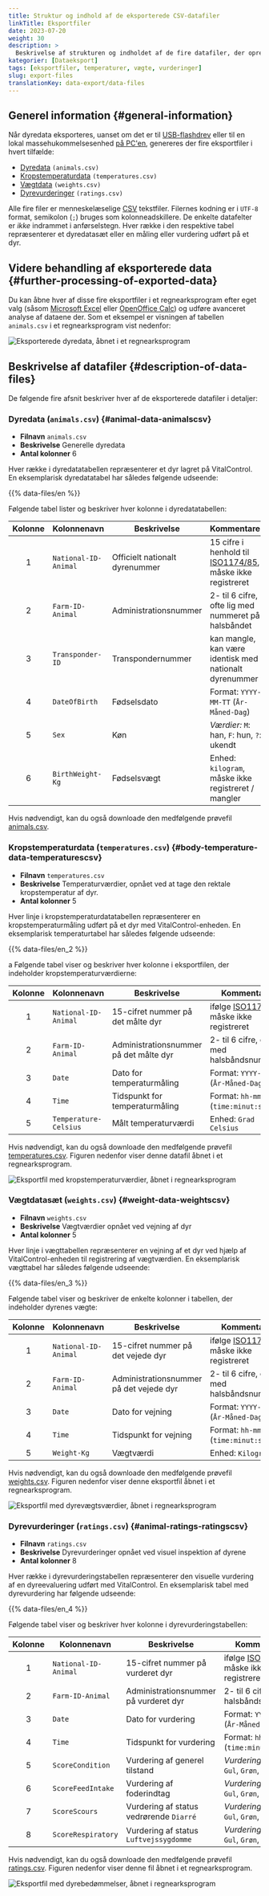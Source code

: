 ```yaml
---
title: Struktur og indhold af de eksporterede CSV-datafiler
linkTitle: Eksportfiler
date: 2023-07-20
weight: 30
description: >
  Beskrivelse af strukturen og indholdet af de fire datafiler, der oprettes under eksporten.
kategorier: [Dataeksport]
tags: [eksportfiler, temperaturer, vægte, vurderinger]
slug: export-files
translationKey: data-export/data-files
---
```

## Generel information {#general-information}

Når dyredata eksporteres, uanset om det er til [USB-flashdrev][] eller til en lokal massehukommelsesenhed [på PC'en][], genereres der fire eksportfiler i hvert tilfælde:

- [Dyredata][] `(animals.csv)`
- [Kropstemperaturdata][] `(temperatures.csv)`
- [Vægtdata][] `(weights.csv)`
- [Dyrevurderinger][] `(ratings.csv)`

[USB-flashdrev]: ../usb-drive/
[på PC'en]: ../pc/

[Dyredata]: #animal-data-animalscsv
[Kropstemperaturdata]: #body-temperature-data-temperaturescsv
[Vægtdata]: #weight-data-weightscsv
[Dyrevurderinger]: #animal-ratings-ratingscsv

Alle fire filer er menneskelæselige [CSV](https://en.wikipedia.org/wiki/Comma-separated_values) tekstfiler. Filernes kodning er i `UTF-8` format, semikolon (`;`) bruges som kolonneadskillere. De enkelte datafelter er *ikke* indrammet i anførselstegn. Hver række i den respektive tabel repræsenterer et dyredatasæt eller en måling eller vurdering udført på et dyr.

## Videre behandling af eksporterede data {#further-processing-of-exported-data}

Du kan åbne hver af disse fire eksportfiler i et regnearksprogram efter eget valg (såsom [Microsoft Excel](https://products.office.com/excel) eller [OpenOffice Calc](https://www.openoffice.org/)) og udføre avanceret analyse af dataene der. Som et eksempel er visningen af tabellen `animals.csv` i et regnearksprogram vist nedenfor:

![Eksporterede dyredata, åbnet i et regnearksprogram](../images/animals.png "Dyredata åbnet i regnearksprogram")

## Beskrivelse af datafiler {#description-of-data-files}

De følgende fire afsnit beskriver hver af de eksporterede datafiler i detaljer:

### Dyredata (`animals.csv`) {#animal-data-animalscsv}

- **Filnavn** `animals.csv`
- **Beskrivelse** Generelle dyredata
- **Antal kolonner** 6

Hver række i dyredatatabellen repræsenterer et dyr lagret på VitalControl. En eksemplarisk dyredatatabel har således følgende udseende:

{{% data-files/en %}}

Følgende tabel lister og beskriver hver kolonne i dyredatatabellen:

|Kolonne| Kolonnenavn         | Beskrivelse                     | Kommentarer                                                |
|:-:|----------------------|---------------------------------|-----------------------------------------------------------|
| 1 | `National-ID-Animal` | Officielt nationalt dyrenummer  | 15 cifre i henhold til [ISO1174/85][], måske ikke registreret |
| 2 | `Farm-ID-Animal`     | Administrationsnummer           | 2- til 6 cifre, ofte lig med nummeret på halsbåndet        |
| 3 | `Transponder-ID`     | Transpondernummer               | kan mangle, kan være identisk med nationalt dyrenummer     |
| 4 | `DateOfBirth`        | Fødselsdato                     | Format: `YYYY-MM-TT` (`År-Måned-Dag`)                      |
| 5 | `Sex`                | Køn                             | _Værdier:_ `M`: han, `F`: hun, `?`: ukendt                 |
| 6 | `BirthWeight-Kg`     | Fødselsvægt                     | Enhed: `kilogram`, måske ikke registreret / mangler        |

[ISO1174/85]: https://en.wikipedia.org/wiki/ISO_11784_and_ISO_11785

Hvis nødvendigt, kan du også downloade den medfølgende prøvefil [animals.csv][].

[animals.csv]: /data-export/animals.csv

### Kropstemperaturdata (`temperatures.csv`) {#body-temperature-data-temperaturescsv}

- **Filnavn** `temperatures.csv`
- **Beskrivelse** Temperaturværdier, opnået ved at tage den rektale kropstemperatur af dyr.
- **Antal kolonner** 5

Hver linje i kropstemperaturdatatabellen repræsenterer en kropstemperaturmåling udført på et dyr med VitalControl-enheden. En eksemplarisk temperaturtabel har således følgende udseende:

{{% data-files/en_2 %}}

a
Følgende tabel viser og beskriver hver kolonne i eksportfilen, der indeholder kropstemperaturværdierne:

|Kolonne| Kolonnenavn         | Beskrivelse                         | Kommentarer                                      |
|:-:|-----------------------|--------------------------------------|--------------------------------------------------|
| 1 | `National-ID-Animal`  | 15-cifret nummer på det målte dyr    | ifølge [ISO1174/85][], måske ikke registreret    |
| 2 | `Farm-ID-Animal`      | Administrationsnummer på det målte dyr | 2- til 6 cifre, ofte lig med halsbåndsnummer     |
| 3 | `Date`                | Dato for temperaturmåling            | Format: `YYYY-MM-TT` (`År-Måned-Dag`)            |
| 4 | `Time`                | Tidspunkt for temperaturmåling       | Format: `hh-mm-ss` (`time:minut:sekund`)         |
| 5 | `Temperature-Celsius` | Målt temperaturværdi                 | Enhed: `Grad Celsius`                            |

Hvis nødvendigt, kan du også downloade den medfølgende prøvefil [temperatures.csv][]. Figuren nedenfor viser denne datafil åbnet i et regnearksprogram.

![Eksportfil med kropstemperaturværdier, åbnet i regnearksprogram](../images/temperatures.png "Tabel temperaturværdier")

[temperatures.csv]: /data-export/temperatures.csv

### Vægtdatasæt (`weights.csv`) {#weight-data-weightscsv}

- **Filnavn** `weights.csv`
- **Beskrivelse** Vægtværdier opnået ved vejning af dyr
- **Antal kolonner** 5

Hver linje i vægttabellen repræsenterer en vejning af et dyr ved hjælp af VitalControl-enheden til registrering af vægtværdien. En eksemplarisk vægttabel har således følgende udseende:

{{% data-files/en_3 %}}

Følgende tabel viser og beskriver de enkelte kolonner i tabellen, der indeholder dyrenes vægte:

|Kolonne| Kolonnenavn         | Beskrivelse                        | Kommentarer                                      |
|:-:|-----------------------|-------------------------------------|-------------------------------------------------|
| 1 | `National-ID-Animal`  | 15-cifret nummer på det vejede dyr  | ifølge [ISO1174/85][], måske ikke registreret    |
| 2 | `Farm-ID-Animal`      | Administrationsnummer på det vejede dyr | 2- til 6 cifre, ofte lig med halsbåndsnummer     |
| 3 | `Date`                | Dato for vejning                    | Format: `YYYY-MM-TT` (`År-Måned-Dag`)            |
| 4 | `Time`                | Tidspunkt for vejning               | Format: `hh-mm-ss` (`time:minut:sekund`)         |
| 5 | `Weight-Kg`           | Vægtværdi                           | Enhed: `Kilogram`                                |

Hvis nødvendigt, kan du også downloade den medfølgende prøvefil [weights.csv][]. Figuren nedenfor viser denne eksportfil åbnet i et regnearksprogram.

![Eksportfil med dyrevægtsværdier, åbnet i regnearksprogram](../images/weights.png "Tabelvægtværdier")

[weights.csv]: /data-export/weights.csv

### Dyrevurderinger (`ratings.csv`) {#animal-ratings-ratingscsv}

- **Filnavn** `ratings.csv`
- **Beskrivelse** Dyrevurderinger opnået ved visuel inspektion af dyrene
- **Antal kolonner** 8

Hver række i dyrevurderingstabellen repræsenterer den visuelle vurdering af en dyreevaluering udført med VitalControl. En eksemplarisk tabel med dyrevurdering har følgende udseende:

{{% data-files/en_4 %}}

Følgende tabel viser og beskriver hver kolonne i dyrevurderingstabellen:

|Kolonne| Kolonnenavn        | Beskrivelse                             | Kommentarer                                      |
|:-:|-----------------------|-----------------------------------------|-------------------------------------------------|
| 1 | `National-ID-Animal`  | 15-cifret nummer på vurderet dyr        | ifølge [ISO1174/85][], måske ikke registreret   |
| 2 | `Farm-ID-Animal`      | Administrationsnummer på vurderet dyr   | 2- til 6 cifre, ofte lig halsbåndsnummer        |
| 3 | `Date`                | Dato for vurdering                      | Format: `YYYY-MM-TT` (`År-Måned-Dag`)           |
| 4 | `Time`                | Tidspunkt for vurdering                 | Format: `hh-mm-ss` (`time:minut:sekund`)        |
| 5 | `ScoreCondition`      | Vurdering af generel tilstand           | _Vurderinger:_ `Rød`, `Gul`, `Grøn`, `Ingen`    |
| 6 | `ScoreFeedIntake`     | Vurdering af foderindtag                | _Vurderinger:_ `Rød`, `Gul`, `Grøn`, `Ingen`    |
| 7 | `ScoreScours`         | Vurdering af status vedrørende `Diarré` | _Vurderinger:_ `Rød`, `Gul`, `Grøn`, `Ingen`    |
| 8 | `ScoreRespiratory`    | Vurdering af status `Luftvejssygdomme`  | _Vurderinger:_ `Rød`, `Gul`, `Grøn`, `Ingen`    |


Hvis nødvendigt, kan du også downloade den medfølgende prøvefil [ratings.csv][]. Figuren nedenfor viser denne fil åbnet i et regnearksprogram.

![Eksportfil med dyrebedømmelser, åbnet i regnearksprogram](../images/ratings.png "Tabel dyrebedømmelser")

[ratings.csv]: /data-export/ratings.csv

